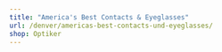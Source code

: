 ```yaml
---
title: "America's Best Contacts & Eyeglasses"
url: /denver/americas-best-contacts-und-eyeglasses/
shop: Optiker
---
```

